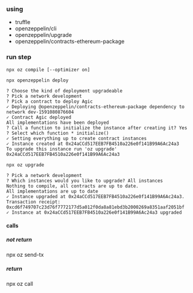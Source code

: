 ### using 
- truffle
- openzeppelin/cli
- openzeppelin/upgrade
- openzeppelin/contracts-ethereum-package

### run step


``` shell
npx oz compile [--optimizer on]

npx openzeppelin deploy

? Choose the kind of deployment upgradeable
? Pick a network development
? Pick a contract to deploy Agic
✓ Deploying @openzeppelin/contracts-ethereum-package dependency to network dev-1591080876604
✓ Contract Agic deployed
All implementations have been deployed
? Call a function to initialize the instance after creating it? Yes
? Select which function * initialize()
✓ Setting everything up to create contract instances
✓ Instance created at 0x24aCCd517EEB7FB4510a226e0f141B99A6Ac24a3
To upgrade this instance run 'oz upgrade'
0x24aCCd517EEB7FB4510a226e0f141B99A6Ac24a3

npx oz upgrade

? Pick a network development
? Which instances would you like to upgrade? All instances
Nothing to compile, all contracts are up to date.
All implementations are up to date
✓ Instance upgraded at 0x24aCCd517EEB7FB4510a226e0f141B99A6Ac24a3. Transaction receipt: 0xcd6f749707c23d76f7772177d5a012f0da8a81ebd3b2000269a8351aaf2051bf
✓ Instance at 0x24aCCd517EEB7FB4510a226e0f141B99A6Ac24a3 upgraded

```

#### calls

##### not return
npx oz send-tx  
 
##### return 
 
npx oz call